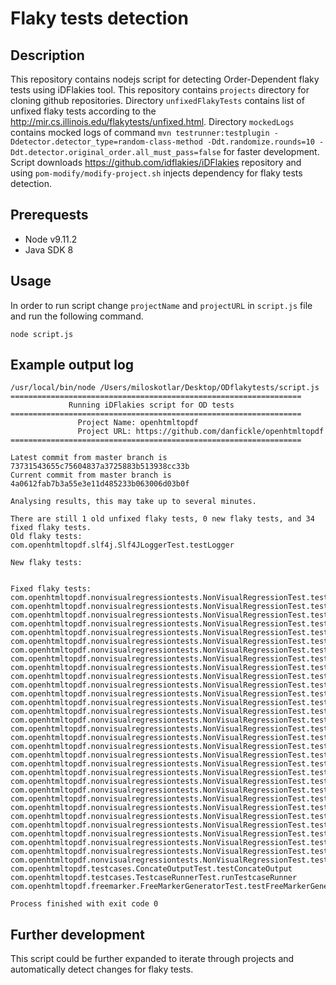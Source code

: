 # Flaky tests detection

## Description

This repository contains nodejs script for detecting Order-Dependent flaky tests using iDFlakies tool. This repository contains `projects` directory for cloning github repositories. Directory `unfixedFlakyTests` contains list of unfixed flaky tests according to the http://mir.cs.illinois.edu/flakytests/unfixed.html. Directory `mockedLogs` contains mocked logs of command `mvn testrunner:testplugin -Ddetector.detector_type=random-class-method -Ddt.randomize.rounds=10 -Ddt.detector.original_order.all_must_pass=false` for faster development. Script downloads https://github.com/idflakies/iDFlakies repository and using `pom-modify/modify-project.sh` injects dependency for flaky tests detection.

## Prerequests
 - Node v9.11.2
 - Java SDK 8
 
## Usage

In order to run script change `projectName` and `projectURL` in `script.js` file and run the following command.

```node script.js```

## Example output log

```
/usr/local/bin/node /Users/miloskotlar/Desktop/ODflakytests/script.js
=================================================================
             Running iDFlakies script for OD tests
=================================================================
               Project Name: openhtmltopdf
               Project URL: https://github.com/danfickle/openhtmltopdf
=================================================================

Latest commit from master branch is 73731543655c75604837a3725883b513938cc33b
Current commit from master branch is 4a0612fab7b3a55e3e11d485233b063006d03b0f

Analysing results, this may take up to several minutes.

There are still 1 old unfixed flaky tests, 0 new flaky tests, and 34 fixed flaky tests.
Old flaky tests:
com.openhtmltopdf.slf4j.Slf4JLoggerTest.testLogger

New flaky tests:


Fixed flaky tests:
com.openhtmltopdf.nonvisualregressiontests.NonVisualRegressionTest.testBookmarkHeadAfterOverflowPage
com.openhtmltopdf.nonvisualregressiontests.NonVisualRegressionTest.testMetaInformation
com.openhtmltopdf.nonvisualregressiontests.NonVisualRegressionTest.testLinkAreaMultipleBoxes
com.openhtmltopdf.nonvisualregressiontests.NonVisualRegressionTest.testLinkAreaMultipleLine
com.openhtmltopdf.nonvisualregressiontests.NonVisualRegressionTest.testLinkAfterOverflowTarget
com.openhtmltopdf.nonvisualregressiontests.NonVisualRegressionTest.testLinkTransformTarget
com.openhtmltopdf.nonvisualregressiontests.NonVisualRegressionTest.testPr489DiagnosticConsumer
com.openhtmltopdf.nonvisualregressiontests.NonVisualRegressionTest.testLinkAreaTransformRotate
com.openhtmltopdf.nonvisualregressiontests.NonVisualRegressionTest.testLinkAreaAfterOverflowPage
com.openhtmltopdf.nonvisualregressiontests.NonVisualRegressionTest.testLinkOnOverflowTarget
com.openhtmltopdf.nonvisualregressiontests.NonVisualRegressionTest.testLinkSimpleBlock
com.openhtmltopdf.nonvisualregressiontests.NonVisualRegressionTest.testBookmarkHeadNested
com.openhtmltopdf.nonvisualregressiontests.NonVisualRegressionTest.testBookmarkHeadSimple
com.openhtmltopdf.nonvisualregressiontests.NonVisualRegressionTest.testIssue458PageContentRepeatedInMargin
com.openhtmltopdf.nonvisualregressiontests.NonVisualRegressionTest.testLinkAreaTransformNested
com.openhtmltopdf.nonvisualregressiontests.NonVisualRegressionTest.testLinkAreaOverflowPage
com.openhtmltopdf.nonvisualregressiontests.NonVisualRegressionTest.testFormControlText
com.openhtmltopdf.nonvisualregressiontests.NonVisualRegressionTest.testPr492InfiniteLoopBugsInLineBreakingFuzz
com.openhtmltopdf.nonvisualregressiontests.NonVisualRegressionTest.testFormControlOverflowPage
com.openhtmltopdf.nonvisualregressiontests.NonVisualRegressionTest.testInputWithoutNameAttribute
com.openhtmltopdf.nonvisualregressiontests.NonVisualRegressionTest.testLinkAreaPageMarginTransform
com.openhtmltopdf.nonvisualregressiontests.NonVisualRegressionTest.testBookmarkHeadTransform
com.openhtmltopdf.nonvisualregressiontests.NonVisualRegressionTest.testLinkAreaTransformTranslateY
com.openhtmltopdf.nonvisualregressiontests.NonVisualRegressionTest.testBookmarkBodySimple
com.openhtmltopdf.nonvisualregressiontests.NonVisualRegressionTest.testLinkAreaMultiplePage
com.openhtmltopdf.nonvisualregressiontests.NonVisualRegressionTest.testLinkInlineTarget
com.openhtmltopdf.nonvisualregressiontests.NonVisualRegressionTest.testFormControlAfterOverflowPage
com.openhtmltopdf.nonvisualregressiontests.NonVisualRegressionTest.testLinkAreaPageMargin
com.openhtmltopdf.nonvisualregressiontests.NonVisualRegressionTest.testPR480LinkShapes
com.openhtmltopdf.nonvisualregressiontests.NonVisualRegressionTest.testBookmarkHeadOnOverflowPage
com.openhtmltopdf.nonvisualregressiontests.NonVisualRegressionTest.testLinkExternalUrl
com.openhtmltopdf.testcases.ConcateOutputTest.testConcateOutput
com.openhtmltopdf.testcases.TestcaseRunnerTest.runTestcaseRunner
com.openhtmltopdf.freemarker.FreeMarkerGeneratorTest.testFreeMarkerGenerator

Process finished with exit code 0

```

## Further development

This script could be further expanded to iterate through projects and automatically detect changes for flaky tests.
